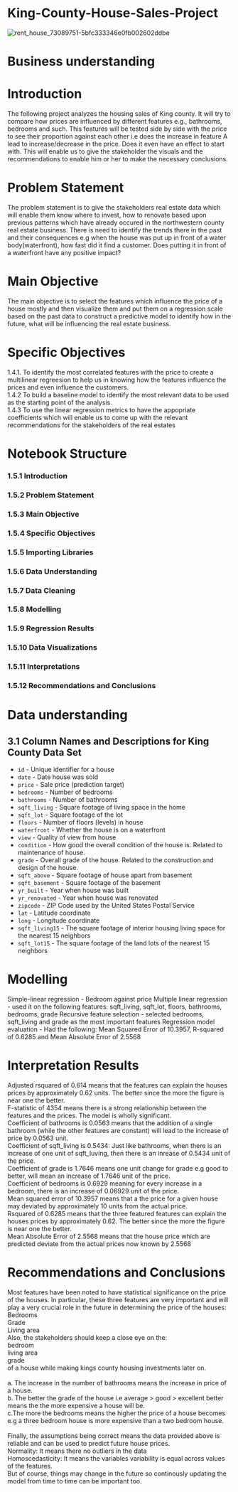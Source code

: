 # King-County-House-Sales-Project
![rent_house_73089751-5bfc333346e0fb002602ddbe](https://github.com/MuchiriKinyua/King-County-House-Sales-Project/assets/113877377/b11b0856-37a1-45b9-bc1a-f579bf260bcd)
# Business understanding
# Introduction
The following project analyzes the housing sales of King county. It will try to compare how prices are influenced by different features e.g., bathrooms, bedrooms and such. This features will be tested side by side with the price to see their proportion against each other i.e does the increase in feature A lead to increase/decrease in the price. Does it even have an effect to start with. This will enable us to give the stakeholder the visuals and the recommendations to enable him or her to make the necessary conclusions. 
# Problem Statement
The problem statement is to give the stakeholders real estate data which will enable them know where to invest, how to renovate based upon previous patterns which have already occured in the northwestern county real estate business. There is need to identify the trends there in the past and their consequences e.g when the house was put up in front of a water body(waterfront), how fast did it find a customer. Does putting it in front of a waterfront have any positive impact?
# Main Objective
The main objective is to select the features which influence the price of a house mostly and then visualize them and put them on a regression scale based on the past data to construct a predictive model to identify how in the future, what will be influencing the real estate business.
# Specific Objectives
1.4.1. To identify the most correlated features with the price to create a multilinear regreesion to help us in knowing how the features influence the prices and even influence the customers. </br>
1.4.2 To build a baseline model to identify the most relevant data to be used as the starting point of the analysis. </br>
1.4.3 To use the linear regression metrics to have the appopriate coefficients which will enable us to come up with the relevant recommendations for the stakeholders of the real estates 
# Notebook Structure
### 1.5.1 Introduction </br>
### 1.5.2 Problem Statement </br>
### 1.5.3 Main Objective </br>
### 1.5.4 Specific Objectives </br>
### 1.5.5 Importing Libraries </br>
### 1.5.6 Data Understanding </br>
### 1.5.7 Data Cleaning </br>
### 1.5.8 Modelling </br>
### 1.5.9 Regression Results </br>
### 1.5.10 Data Visualizations </br>
### 1.5.11 Interpretations</br>
### 1.5.12  Recommendations and Conclusions </br>
# Data understanding
## 3.1 Column Names and Descriptions for King County Data Set
* `id` - Unique identifier for a house
* `date` - Date house was sold
* `price` - Sale price (prediction target)
* `bedrooms` - Number of bedrooms
* `bathrooms` - Number of bathrooms
* `sqft_living` - Square footage of living space in the home
* `sqft_lot` - Square footage of the lot
* `floors` - Number of floors (levels) in house
* `waterfront` - Whether the house is on a waterfront
* `view` - Quality of view from house
* `condition` - How good the overall condition of the house is. Related to maintenance of house.
* `grade` - Overall grade of the house. Related to the construction and design of the house.
* `sqft_above` - Square footage of house apart from basement
* `sqft_basement` - Square footage of the basement
* `yr_built` - Year when house was built
* `yr_renovated` - Year when house was renovated
* `zipcode` - ZIP Code used by the United States Postal Service
* `lat` - Latitude coordinate
* `long` - Longitude coordinate
* `sqft_living15` - The square footage of interior housing living space for the nearest 15 neighbors
* `sqft_lot15` - The square footage of the land lots of the nearest 15 neighbors

# Modelling
Simple-linear regression - Bedroom against price
Multiple linear regression - used it on the following features: sqft_living, sqft_lot, floors, bathrooms, bedrooms, grade
Recursive feature selection - selected bedrooms, sqft_living and grade as the most important features
Regression model evaluation - Had the following: Mean Squared Error of 10.3957, R-squared of 0.6285 and Mean Absolute Error of 2.5568

# Interpretation Results
Adjusted rsquared of 0.614 means that the features can explain the houses prices by approximately 0.62 units. The better since the more the figure is near one the better.</br>
F-statistic of 4354 means there is a strong relationship between the features and the prices. The model is wholly significant. </br>
Coefficient of bathrooms is 0.0563 means that the addition of a single bathroom (while the other features are constant) will lead to the increase of price by 0.0563 unit.</br>
Coefficient of sqft_living is 0.5434: Just like bathrooms, when there is an increase of one unit of sqft_luving, then there is an inrease of 0.5434 unit of the price. </br>
Coefficient of grade is 1.7646 means one unit change for grade e.g good to better, will mean an increase of 1.7646 unit of the price. </br>
Coefficient of bedrooms is 0.6929 meaning for every increase in a bedroom, there is an increase of 0.06929 unit of the price.</br>
Mean squared error of 10.3957 means that a the price for a given house may deviated by approximately 10 units from the actual price. </br>
Rsquared of 0.6285 means that the three featured features can explain the houses prices by approximately 0.62. The better since the more the figure is near one the better. </br>
Mean Absolute Error of 2.5568 means that the house price which are predicted deviate from the actual prices now known by 2.5568</br>

# Recommendations and Conclusions
Most features have been noted to have statistical significance on the price of the houses. In particular, these three features are very important and will play a very crucial role in the future in determining the price of the houses: </br>
Bedrooms <br>
Grade </br>
Living area </br>
Also, the stakeholders should keep a close eye on the: </br> bedroom </br> living area </br> grade </br>of a house while making kings county housing investments later on. </br>
</br>
a. The increase in the number of bathrooms means the increase in price of a house. </br>
b. The better the grade of the house i.e average > good > excellent better means the the more expensive a house will be. </br>
c.The more the bedrooms means the higher the price of a house becomes e.g a three bedroom house is more expensive than a two bedroom house. </br>
</br>
Finally, the assumptions being correct means the data provided above is reliable and can be used to predict future house prices. </br>
Normality: It means there no outliers in the data </br>
Homoscedasticity: It means the variables variability is equal across values of the features. </br>
But of course, things may change in the future so continously updating the model from time to time can be important too. </br>
